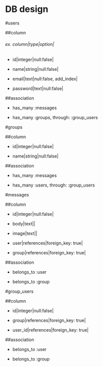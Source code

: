 DB design
====

#users

##column

###### ex. column|type|option|

* id|integer|null:false|

* name|string|null:false|

* email|text|null:false, add_index|

* password|text|null:false|

##association

* has_many :messages

* has_many :groups, through: :group_users

#groups

##column

* id|integer|null:false|

* name|string|null:false|

##association

* has_many :messages

* has_many :users, through: :group_users

#messages

##column

* id|integer|null:false|

* body|text||

* image|text||

* user|references|foreign_key: true|

* group|references|foreign_key: true|

##association

* belongs_to :user

* belongs_to :group

#group_users

##column

* id|integer|null:false|

* group|references|foreign_key: true|

* user_id|references|foreign_key: true|

##association

* belongs_to :user

* belongs_to :group
